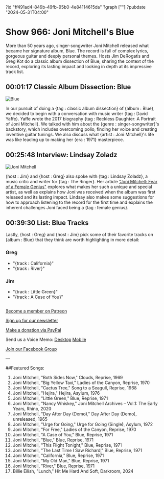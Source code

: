 ?id "ff491ad4-849b-49fb-95b0-4e84114615da"
?graph [""]
?pubdate "2024-05-31T04:00"
# Show 966: Joni Mitchell's Blue

More than 50 years ago, singer-songwriter Joni Mitchell released what became her signature album, Blue. The record is full of complex lyrics, gorgeous guitar and deeply personal themes. Hosts Jim DeRogatis and Greg Kot do a classic album dissection of Blue, sharing the context of the record, exploring its lasting impact and looking in depth at its impressive track list.

## 00:01:17 Classic Album Dissection: Blue

![Blue](https://static.soundopinions.org/assets/654/250.jpg)

In our pursuit of doing a {tag : classic album dissection} of {album : Blue}, we decided to begin with a conversation with music writer {tag : David Yaffe}. Yaffe wrote the 2017 biography {tag : Reckless Daughter: A Portrait of Joni Mitchell}. We talked with him about the {genre : singer-songwriter}'s backstory, which includes overcoming polio, finding her voice and creating inventive guitar tunings. We also discuss what {artist : Joni Mitchell}'s life was like leading up to making her {era : 1971} masterpiece.



## 00:25:48 Interview: Lindsay Zoladz

![Joni Mitchell](https://static.soundopinions.org/assets/654/1700.jpg)

{host : Jim} and {host : Greg} also spoke with {tag : Lindsay Zoladz}, a music critic and writer for {tag : The Ringer}. Her article ["Joni Mitchell: Fear of a Female Genius"](https://www.theringer.com/music/2017/10/16/16476254/joni-mitchell-pop-music-canon) explores what makes her such a unique and special artist, as well as explains how Joni was received when the album was first released and its lasting impact. Lindsay also makes some suggestions for how to approach listening to the record for the first time and explains the inherent challenges Joni faced being a {tag : female genius}.



## 00:39:30 List: Blue Tracks

Lastly, {host : Greg} and {host : Jim} pick some of their favorite tracks on {album : Blue} that they think are worth highlighting in more detail:


### Greg

- "{track : California}"
- "{track : River}"


### Jim

- "{track : Little Green}"
- "{track : A Case of You}"
##
[Become a member on Patreon](https://bit.ly/3slWZvc)

[Sign up for our newsletter](https://bit.ly/3eEvRnG)

[Make a donation via PayPal](https://bit.ly/3dmt9lU)

Send us a Voice Memo: [Desktop](http://bit.ly/2RyD5Ah) [Mobile](http://sayhi.chat/soundops)

[Join our Facebook Group](https://bit.ly/3sivr9T)

—

##Featured Songs:

1. Joni Mitchell, "Both Sides Now," Clouds, Reprise, 1969
2. Joni Mitchell, "Big Yellow Taxi," Ladies of the Canyon, Reprise, 1970
3. Joni Mitchell, "Cactus Tree," Song to a Seagull, Reprise, 1968
4. Joni Mitchell, "Hejira," Hejira, Asylum, 1976
5. Joni Mitchell, "Little Green," Blue, Reprise, 1971
6. Joni Mitchell, "Nancy Whiskey," Joni Mitchell Archives – Vol.1: The Early Years, Rhino, 2020
7. Joni Mitchell, "Day After Day (Demo)," Day After Day (Demo), unreleased, 1965
8. Joni Mitchell, "Urge for Going," Urge for Going (Single), Asylum, 1972
9. Joni Mitchell, "For Free," Ladies of the Canyon, Reprise, 1970
10. Joni Mitchell, "A Case of You," Blue, Reprise, 1971
11. Joni Mitchell, "Blue," Blue, Reprise, 1971
12. Joni Mitchell, "This Flight Tonight," Blue, Reprise, 1971
13. Joni Mitchell, "The Last Time I Saw Richard," Blue, Reprise, 1971
14. Joni Mitchell, "California," Blue, Reprise, 1971
15. Joni Mitchell, "My Old Man," Blue, Reprise, 1971
16. Joni Mitchell, "River," Blue, Reprise, 1971
17. Billie Eilish, "Lunch," Hit Me Hard And Soft, Darkroom, 2024